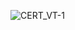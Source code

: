 ![CERT_VT-1](https://github.com/karyan10/Training_Certificate/assets/132672648/adf31e0e-8234-4d48-a43b-53a7e1b7bcc4)
